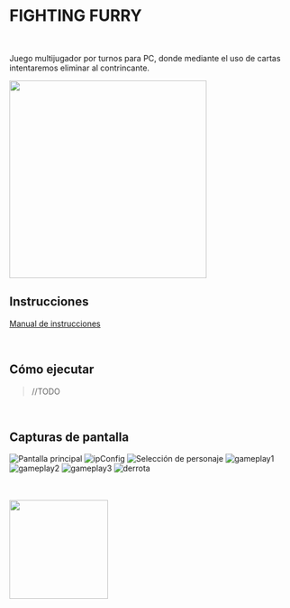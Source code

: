 # FIGHTING FURRY

<br>

Juego multijugador por turnos para PC, donde mediante el uso de cartas intentaremos eliminar al contrincante. 

<img src="https://user-images.githubusercontent.com/62404395/116131125-4a003980-a6cc-11eb-843c-d4c68179133f.png"  width="350">

<br>

## Instrucciones

[Manual de instrucciones](https://nanonixx.github.io/Fighting-Furry)

<br>

## Cómo ejecutar

> //TODO

<br>


## Capturas de pantalla

![Pantalla principal](https://user-images.githubusercontent.com/62404395/119497532-fdf4f300-bd64-11eb-97dc-997d95e1f9f3.png)
![ipConfig](https://user-images.githubusercontent.com/62404395/119747812-cfc20100-be93-11eb-87e4-8a27b27c0aaa.png)
![Selección de personaje](https://user-images.githubusercontent.com/62404395/119497425-d9991680-bd64-11eb-9a55-2cef2cd5059c.png)
![gameplay1](https://user-images.githubusercontent.com/62404395/119495343-9ccc2000-bd62-11eb-8fad-f0b188f15f59.png)
![gameplay2](https://user-images.githubusercontent.com/62404395/119495347-9d64b680-bd62-11eb-8f3d-d39b78cf2543.png)
![gameplay3](https://user-images.githubusercontent.com/62404395/119495349-9e95e380-bd62-11eb-8aa1-e3eda3a8ac91.png)
![derrota](https://user-images.githubusercontent.com/62404395/119747746-a7d29d80-be93-11eb-88f9-095ea1c65c7b.png)








<br> <br>
<img src="https://user-images.githubusercontent.com/62404395/119477435-3e497680-bd4f-11eb-9bfc-0b9ef5a0f3af.png" width=175 align=center>
